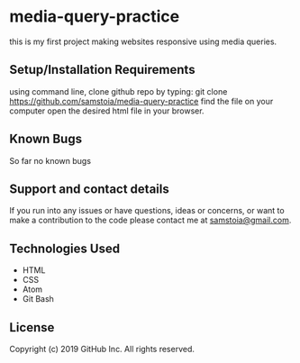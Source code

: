# media-query-practice
this is my first project making websites responsive using media queries.

## Setup/Installation Requirements
using command line, clone github repo by typing: git clone https://github.com/samstoia/media-query-practice
find the file on your computer
open the desired html file in your browser.
## Known Bugs
So far no known bugs

## Support and contact details
If you run into any issues or have questions, ideas or concerns, or want to make a contribution to the code please contact me at samstoia@gmail.com.

## Technologies Used
* HTML
* CSS
* Atom
* Git Bash
## License
Copyright (c) 2019 GitHub Inc. All rights reserved.
